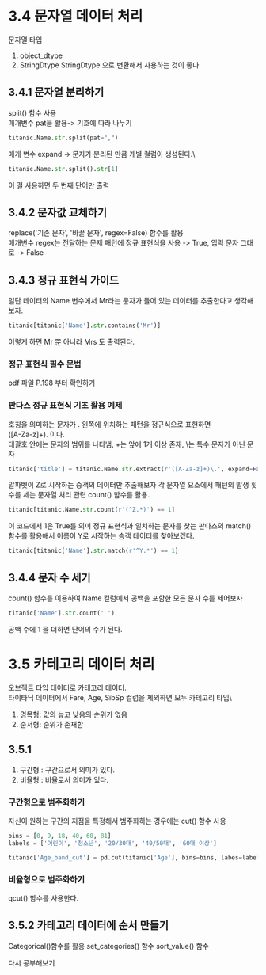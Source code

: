 # 3.4 문자열 데이터 처리
문자열 타입
1. object_dtype
2. StringDtype
StringDtype 으로 변환해서 사용하는 것이 좋다.
## 3.4.1 문자열 분리하기
split() 함수 사용\
매개변수 pat을 활용-> 기호에 따라 나누기
```python
titanic.Name.str.split(pat=",")
```
매개 변수 expand -> 문자가 분리된 만큼 개별 컬럼이 생성된다.\
```python
titanic.Name.str.split().str[1]
```
이 걸 사용하면 두 번째 단어만 출력
## 3.4.2 문자값 교체하기
replace('기존 문자', '바꿀 문자', regex=False) 함수를 활용\
매개변수 regex는 전달하는 문제 패턴에 정규 표현식을 사용 -> True, 입력 문자 그대로 -> False
## 3.4.3 정규 표현식 가이드
일단 데이터의 Name 변수에서 Mr라는 문자가 들어 있는 데이터를 추출한다고 생각해보자.
```python
titanic[titanic['Name'].str.contains('Mr')]
```
이렇게 하면 Mr 뿐 아니라 Mrs 도 출력된다.
### 정규 표현식 필수 문법
pdf 파일 P.198 부터 확인하기
### 판다스 정규 표현식 기초 활용 예제
호칭을 의미하는 문자가 . 왼쪽에 위치하는 패턴을 정규식으로 표현하면\
([A-Za-z]+)\. 이다.\
대괄호 안에는 문자의 범위를 나타냄, +는 앞에 1개 이상 존재, \는 특수 문자가 아닌 문자
```python
titanic['title'] = titanic.Name.str.extract(r'([A-Za-z]+)\.', expand=False)
```
알파벳이 Z로 시작하는 승객의 데이터만 추출해보자
각 문자열 요소에서 패턴의 발생 횟수를 세는 문자열 처리 관련 count() 함수를 활용.
```python
titanic[titanic.Name.str.count(r'(^Z.*)') == 1]
```
이 코드에서 1은 True를 의미
정규 표현식과 일치하는 문자를 찾는 판다스의 match() 함수를 활용해서 이름이 Y로 시작하는 승객 데이터를 찾아보겠다.
```python
titanic[titanic['Name'].str.match(r'^Y.*') == 1]
```
## 3.4.4 문자 수 세기
count() 함수를 이용하여 Name 컬럼에서 공백을 포함한 모든 문자 수를 세어보자
```python
titanic['Name'].str.count(' ')
```
공백 수에 1 을 더하면 단어의 수가 된다.
# 3.5 카테고리 데이터 처리
오브젝트 타입 데이터로 카테고리 데이터.\
타이타닉 데이터에서 Fare, Age, SibSp 컬럼을 제외하면 모두 카테고리 타입\
1. 명목형: 값의 높고 낮음의 순위가 없음
2. 순서형: 순위가 존재함
## 3.5.1
1. 구간형 : 구간으로서 의미가 있다.
2. 비율형 : 비율로서 의미가 있다.
### 구간형으로 범주화하기
자신이 원하는 구간의 지점을 특정해서 범주화하는 경우에는 cut() 함수 사용
```python
bins = [0, 9, 18, 40, 60, 81]
labels = ['어린이', '청소년', '20/30대', '40/50대', '60대 이상']

titanic['Age_band_cut'] = pd.cut(titanic['Age'], bins=bins, labes=labels)
```
### 비율형으로 범주화하기
qcut() 함수를 사용한다.
## 3.5.2 카테고리 데이터에 순서 만들기
Categorical()함수를 활용
set_categories() 함수
sort_value() 함수

다시 공부해보기
